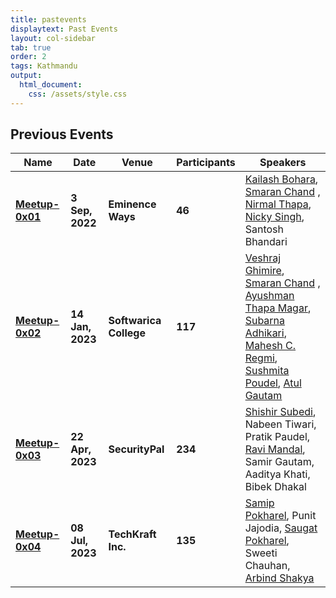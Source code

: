 ```yaml
---
title: pastevents
displaytext: Past Events
layout: col-sidebar
tab: true
order: 2
tags: Kathmandu
output:
  html_document:
    css: /assets/style.css
---
```


## Previous Events

| Name | Date | Venue | Participants | Speakers |
| ---- | ---- | -------- | ---------- |------ |
| [**Meetup-0x01**](https://www.facebook.com/owasp.kathmandu/photos/pcb.121095887357875/121092737358190/)  | **3 Sep, 2022** | **Eminence Ways** | **46**| [Kailash Bohara](https://github.com/OWASP/www-chapter-kathmandu/blob/main/assets/slides/Meetup-0x01/Kailash%20Bohara%20-%20Present%20and%20future%20of%20infosec%20in%20Nepal.pdf),   [Smaran Chand](https://github.com/OWASP/www-chapter-kathmandu/blob/main/assets/slides/Meetup-0x01/Smaran_Chand_ATO_By_Chaining_Multiple_Vulnerabilities.pptx)  , [Nirmal Thapa](https://github.com/OWASP/www-chapter-kathmandu/blob/main/assets/slides/Meetup-0x01/Nirmal_Thapa_Recon_Like_A_Pro.pptx), [Nicky Singh](https://github.com/OWASP/www-chapter-kathmandu/blob/main/assets/slides/Meetup-0x01/Nicky%20Singh%20-Tools%20For%20Web%20Security%20Testing.pptx), Santosh Bhandari |
[**Meetup-0x02**](https://www.facebook.com/owasp.kathmandu/photos/pcb.121095887357875/121092737358190/)  | **14 Jan, 2023** | **Softwarica College** | **117**| [Veshraj Ghimire](https://github.com/OWASP/www-chapter-kathmandu/blob/main/assets/slides/Meetup-0x02/In%20Depth%20overview%20of%20Improper%20Access%20Control.pdf),   [Smaran Chand](https://github.com/OWASP/www-chapter-kathmandu/blob/main/assets/slides/Meetup-0x02/Nucci_Smaran_Chand.pdf)  , [Ayushman Thapa Magar](https://github.com/OWASP/www-chapter-kathmandu/blob/main/assets/slides/Meetup-0x02/Web3%20Security%20-%20Ayushman.pdf), [Subarna Adhikari](https://github.com/OWASP/www-chapter-kathmandu/blob/main/assets/slides/Meetup-0x02/AI_cybersecurity_Subarana_Adhikari.pdf), [Mahesh C. Regmi](https://github.com/OWASP/www-chapter-kathmandu/blob/main/assets/slides/Meetup-0x02/Securing%20Infrastructure%20in%20AWS%20-%20Mahesh%20Regmi.pdf), [Sushmita Poudel](https://github.com/OWASP/www-chapter-kathmandu/blob/main/assets/slides/Meetup-0x02/CSP%20-%20Sushmita%20Poudel.pdf), [Atul Gautam](https://github.com/OWASP/www-chapter-kathmandu/blob/main/assets/slides/Meetup-0x02/Reversing%20N-days%20%2C%20A%20Primer%20-%20Atul%20Gautam.pdf)|
[**Meetup-0x03**](https://www.facebook.com/photo/?fbid=194205696715728) | **22 Apr, 2023** | **SecurityPal** | **234** | [Shishir Subedi](https://github.com/OWASP/www-chapter-kathmandu/blob/main/assets/slides/Meetup%20-%200x03/Application%20Security.pdf), Nabeen Tiwari, Pratik Paudel, [Ravi Mandal](https://github.com/OWASP/www-chapter-kathmandu/blob/main/assets/slides/Meetup%20-%200x03/Handling%20Sensitive%20Data%20in%20Service%20Industry.pptx.pdf), Samir Gautam, Aaditya Khati, Bibek Dhakal |
[**Meetup-0x04**](https://www.facebook.com/photo?fbid=689285406529576&set=pcb.689285796529537) | **08 Jul, 2023** | **TechKraft Inc.** | **135** | [Samip Pokharel](https://github.com/OWASP/www-chapter-kathmandu/blob/main/assets/slides/Meetup-0x04/The-Art-of-evasion-and-detection.pptx), Punit Jajodia, [Saugat Pokharel](https://github.com/OWASP/www-chapter-kathmandu/blob/main/assets/slides/Meetup-0x04/OWASP%20Presentation.pdf), Sweeti Chauhan, [Arbind Shakya](https://github.com/OWASP/www-chapter-kathmandu/blob/main/assets/slides/Meetup-0x04/Arbind_Docker_Top_10.pptx)|

